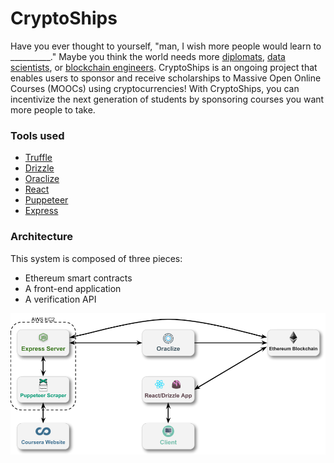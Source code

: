# CryptoShips

Have you ever thought to yourself, "man, I wish more people would learn to \_\_\_\_\_\_\_\_\_\_." Maybe you think the world needs more [diplomats], [data scientists], or [blockchain engineers]. CryptoShips is an ongoing project that enables users to sponsor and receive scholarships to Massive Open Online Courses (MOOCs) using cryptocurrencies! With CryptoShips, you can incentivize the next generation of students by sponsoring courses you want more people to take.

### Tools used
  * [Truffle]
  * [Drizzle]
  * [Oraclize]
  * [React]
  * [Puppeteer]
  * [Express]

### Architecture

This system is composed of three pieces:
  * Ethereum smart contracts
  * A front-end application
  * A verification API

![Architecture Diagram][architecture_diagram]

<!-- Links -->

[architecture_diagram]: docs/architecture_diagram.png "Architecture Diagram"

[Truffle]: https://github.com/trufflesuite/truffle
[Drizzle]: https://github.com/trufflesuite/drizzle
[React]: https://github.com/facebook/react
[Puppeteer]: https://github.com/GoogleChrome/puppeteer
[Express]: https://github.com/expressjs/express
[Oraclize]: https://github.com/oraclize/ethereum-api

[diplomats]: https://www.coursera.org/learn/global-diplomacy
[data scientists]: https://www.coursera.org/learn/python-data-analysis
[blockchain engineers]: https://www.coursera.org/learn/blockchain-foundations-and-use-cases
